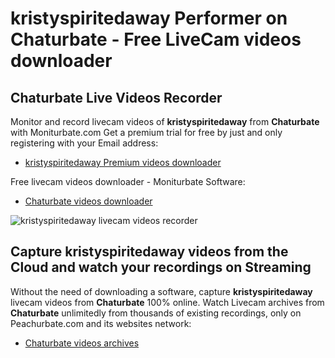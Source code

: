 # kristyspiritedaway Performer on Chaturbate - Free LiveCam videos downloader

## Chaturbate Live Videos Recorder

Monitor and record livecam videos of **kristyspiritedaway** from **Chaturbate** with Moniturbate.com
Get a premium trial for free by just and only registering with your Email address:
* [kristyspiritedaway Premium videos downloader](https://moniturbate.com/request-demo-licence-key.html)

Free livecam videos downloader - Moniturbate Software:
* [Chaturbate videos downloader](https://moniturbate.com/moniturbate-download-software.html)

![kristyspiritedaway livecam videos recorder](https://peachurnet.com/templates/moniturbate-software.png)


## Capture kristyspiritedaway videos from the Cloud and watch your recordings on Streaming

Without the need of downloading a software, capture **kristyspiritedaway** livecam videos from **Chaturbate** 100% online.
Watch Livecam archives from **Chaturbate** unlimitedly from thousands of existing recordings, only on Peachurbate.com and its websites network:
* [Chaturbate videos archives](https://peachurnet.com/)